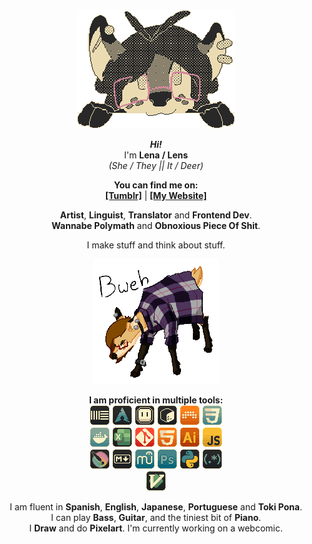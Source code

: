 <div align=center style="image-rendering: pixelated">
<img src="assets/header.png" alt="A pixelart picture of my fursona's head peeking in from behind the screen" style="max-width: min(50%, 462px)">

**_Hi!_**  
I'm **Lena&nbsp;/&nbsp;Lens**  
_(She&nbsp;/&nbsp;They || It&nbsp;/&nbsp;Deer)_

**You can find me on:**  
[**[Tumblr]**](https://lensdeer.tumblr.com) | [**[My Website]**](https://lensdeer.neocities.org)

**Artist**, **Linguist**, **Translator** and **Frontend Dev**.  
**Wannabe Polymath** and **Obnoxious Piece Of Shit**.  

I make stuff and think about stuff.  

<img src="assets/bweh.png" alt="A sticker-like picture of a feral version of my fursona saying 'bweh'" width=200px>

**I am proficient in multiple tools:**  
<img alt="ableton" src="assets/skills/ableton.png" width=32px>
<img alt="arch" src="assets/skills/arch.png" width=32px>
<img alt="aseprite" src="assets/skills/aseprite.png" width=32px>
<img alt="bash" src="assets/skills/bash.png" width=32px>
<img alt="bitwig" src="assets/skills/bitwig.png" width=32px>
<img alt="css" src="assets/skills/css.png" width=32px>  
<img alt="docker" src="assets/skills/docker.png" width=32px>
<img alt="excel" src="assets/skills/excel.png" width=32px>
<img alt="git" src="assets/skills/git.png" width=32px>
<img alt="html" src="assets/skills/html.png" width=32px>
<img alt="illustrator" src="assets/skills/illustrator.png" width=32px>
<img alt="javascript" src="assets/skills/javascript.png" width=32px>  
<img alt="krita" src="assets/skills/krita.png" width=32px>
<img alt="markdown" src="assets/skills/markdown.png" width=32px>
<img alt="musescore" src="assets/skills/musescore.png" width=32px>
<img alt="photoshop" src="assets/skills/photoshop.png" width=32px>
<img alt="python" src="assets/skills/python.png" width=32px>
<img alt="regex" src="assets/skills/regex.png" width=32px>  
<img alt="vim" src="assets/skills/vim.png" width=32px>

I am fluent in **Spanish**, **English**, **Japanese**, **Portuguese** and **Toki Pona**.  
I can play **Bass**, **Guitar**, and the tiniest bit of **Piano**.  
I **Draw** and do **Pixelart**. I'm currently working on a webcomic.
</div>